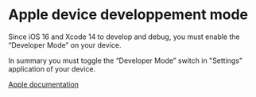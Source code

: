 # Apple device developpement mode

Since iOS 16 and Xcode 14 to develop and debug, you must enable the “Developer Mode” on your device.

In summary you must toggle the “Developer Mode” switch in "Settings" application of your device.

[Apple documentation](https://developer.apple.com/documentation/xcode/enabling-developer-mode-on-a-device)
